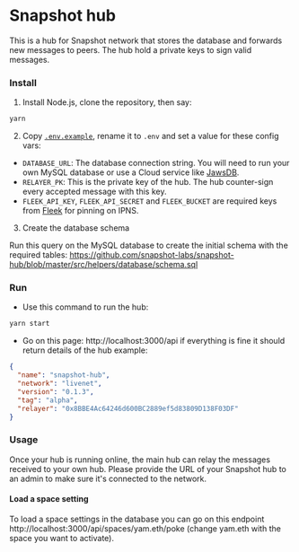 # Snapshot hub

This is a hub for Snapshot network that stores the database and forwards new messages to peers. The hub hold a private keys to sign valid messages.

### Install

1. Install Node.js, clone the repository, then say:
```sh
yarn
```
 
2. Copy [`.env.example`](https://github.com/snapshot-labs/snapshot-hub/blob/master/.env.example), rename it to `.env` and set a value for these config vars:

- `DATABASE_URL`: The database connection string. You will need to run your own MySQL database or use a Cloud service like [JawsDB](https://jawsdb.com).
- `RELAYER_PK`: This is the private key of the hub. The hub counter-sign every accepted message with this key.
- `FLEEK_API_KEY`, `FLEEK_API_SECRET` and `FLEEK_BUCKET` are required keys from [Fleek](https://fleek.co) for pinning on IPNS.

3. Create the database schema

Run this query on the MySQL database to create the initial schema with the required tables: 
https://github.com/snapshot-labs/snapshot-hub/blob/master/src/helpers/database/schema.sql
### Run

- Use this command to run the hub: 
```sh
yarn start
```

- Go on this page: http://localhost:3000/api if everything is fine it should return details of the hub example: 
```json
{
  "name": "snapshot-hub",
  "network": "livenet",
  "version": "0.1.3",
  "tag": "alpha",
  "relayer": "0x8BBE4Ac64246d600BC2889ef5d83809D138F03DF"
}
```

### Usage

Once your hub is running online, the main hub can relay the messages received to your own hub. Please provide the URL of your Snapshot hub to an admin to make sure it's connected to the network.

#### Load a space setting

To load a space settings in the database you can go on this endpoint http://localhost:3000/api/spaces/yam.eth/poke (change yam.eth with the space you want to activate).
